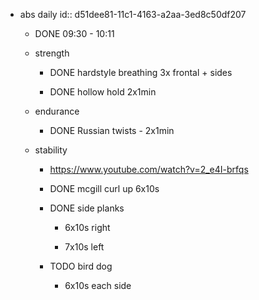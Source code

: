 - abs daily
id:: d51dee81-11c1-4163-a2aa-3ed8c50df207
	 - DONE 09:30 - 10:11

	 - strength
		 - DONE hardstyle breathing 3x frontal + sides

		 - DONE hollow hold 2x1min

	 - endurance
		 - DONE Russian twists - 2x1min

	 - stability
		 - https://www.youtube.com/watch?v=2_e4I-brfqs

		 - DONE mcgill curl up 6x10s

		 - DONE side planks
			 - 6x10s right

			 - 7x10s left

		 - TODO bird dog
			 - 6x10s each side

